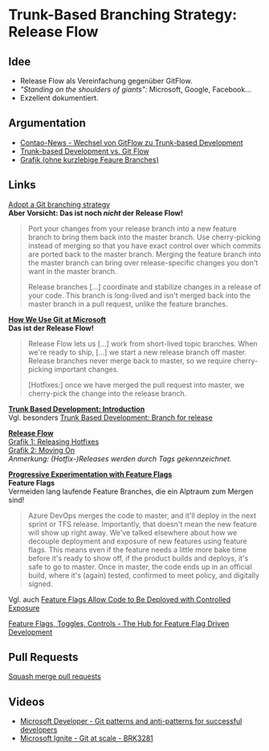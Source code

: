 # Trunk-Based Branching Strategy: Release Flow

## Idee

* Release Flow als Vereinfachung gegenüber GitFlow.
* *"Standing on the shoulders of giants":* Microsoft, Google, Facebook...
* Exzellent dokumentiert.

## Argumentation

* [Contao-News - Wechsel von GitFlow zu Trunk-based Development](https://contao.org/de/news/wechsel-von-gitflow-zu-trunk-based-development.html)
* [Trunk-based Development vs. Git Flow](https://www.toptal.com/software/trunk-based-development-git-flow)
* [Grafik (ohne kurzlebige Feaure Branches)](https://paulhammant.com/2014/01/08/googles-vs-facebooks-trunk-based-development/)

## Links

[Adopt a Git branching strategy](https://docs.microsoft.com/en-us/azure/devops/repos/git/git-branching-guidance?view=azure-devops)  
**Aber Vorsicht: Das ist noch *nicht* der Release Flow!**  
> Port your changes from your release branch into a new feature branch to bring them back into the master branch.
> Use cherry-picking instead of merging so that you have exact control over which commits are ported back to the master branch.
> Merging the feature branch into the master branch can bring over release-specific changes you don't want in the master branch.
>
> Release branches [...] coordinate and stabilize changes in a release of your code.
> This branch is long-lived and isn't merged back into the master branch in a pull request, unlike the feature branches.

**[How We Use Git at Microsoft](https://docs.microsoft.com/en-us/azure/devops/learn/devops-at-microsoft/use-git-microsoft)**  
**Das ist der Release Flow!**  
> Release Flow lets us [...] work from short-lived topic branches.
> When we're ready to ship, [...] we start a new release branch off master.
> Release branches never merge back to master, so we require cherry-picking important changes.
>
> [Hotfixes:] once we have merged the pull request into master, we cherry-pick the change into the release branch.

**[Trunk Based Development: Introduction](https://trunkbaseddevelopment.com/)**  
Vgl. besonders [Trunk Based Development: Branch for release](https://trunkbaseddevelopment.com/branch-for-release/)

**[Release Flow](https://docs.microsoft.com/en-us/azure/devops/learn/devops-at-microsoft/release-flow)**  
[Grafik 1: Releasing Hotfixes](https://docs.microsoft.com/en-us/azure/devops/learn/devops-at-microsoft/release-flow#moving-on)  
[Grafik 2: Moving On](https://docs.microsoft.com/en-us/azure/devops/learn/devops-at-microsoft/release-flow#releasing-hotfixes)  
*Anmerkung: (Hotfix-)Releases werden durch Tags gekennzeichnet.*

**[Progressive Experimentation with Feature Flags](https://docs.microsoft.com/en-us/azure/devops/learn/devops-at-microsoft/progressive-experimentation-feature-flags)**  
**Feature Flags**  
Vermeiden lang laufende Feature Branches, die ein Alptraum zum Mergen sind!  
> Azure DevOps merges the code to master, and it'll deploy in the next sprint or TFS release.
> Importantly, that doesn't mean the new feature will show up right away.
> We've talked elsewhere about how we decouple deployment and exposure of new features using feature flags.
> This means even if the feature needs a little more bake time before it's ready to show off, if the product builds and deploys, it's safe to go to master.
> Once in master, the code ends up in an official build, where it's (again) tested, confirmed to meet policy, and digitally signed.

Vgl. auch [Feature Flags Allow Code to Be Deployed with Controlled Exposure](https://docs.microsoft.com/en-us/azure/devops/learn/devops-at-microsoft/use-git-microsoft#feature-flags-allow-code-to-be-deployed-with-controlled-exposure)

[Feature Flags, Toggles, Controls - The Hub for Feature Flag Driven Development](https://featureflags.io/)

## Pull Requests

[Squash merge pull requests](https://docs.microsoft.com/en-us/azure/devops/repos/git/merging-with-squash?view=azure-devops)

## Videos

* [Microsoft Developer - Git patterns and anti-patterns for successful developers](https://www.youtube.com/watch?time_continue=786&v=t_4lLR6F_yk&feature=emb_logo)
* [Microsoft Ignite - Git at scale - BRK3281](https://www.youtube.com/watch?time_continue=2485&v=ppzIBIQz_KY&feature=emb_logo)
